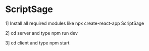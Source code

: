 # ScriptSage

1] Install all required modules like npx create-react-app ScriptSage

2] cd server and type npm run dev

3] cd client and type npm start


